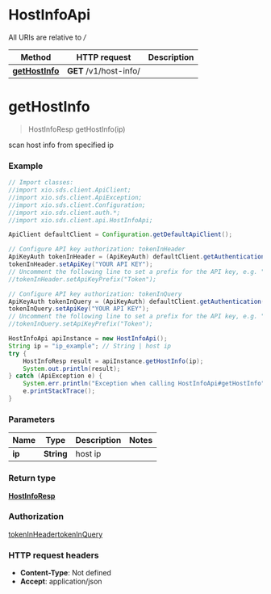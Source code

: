 # HostInfoApi

All URIs are relative to */*

Method | HTTP request | Description
------------- | ------------- | -------------
[**getHostInfo**](HostInfoApi.md#getHostInfo) | **GET** /v1/host-info/ | 

<a name="getHostInfo"></a>
# **getHostInfo**
> HostInfoResp getHostInfo(ip)



scan host info from specified ip

### Example
```java
// Import classes:
//import xio.sds.client.ApiClient;
//import xio.sds.client.ApiException;
//import xio.sds.client.Configuration;
//import xio.sds.client.auth.*;
//import xio.sds.client.api.HostInfoApi;

ApiClient defaultClient = Configuration.getDefaultApiClient();

// Configure API key authorization: tokenInHeader
ApiKeyAuth tokenInHeader = (ApiKeyAuth) defaultClient.getAuthentication("tokenInHeader");
tokenInHeader.setApiKey("YOUR API KEY");
// Uncomment the following line to set a prefix for the API key, e.g. "Token" (defaults to null)
//tokenInHeader.setApiKeyPrefix("Token");

// Configure API key authorization: tokenInQuery
ApiKeyAuth tokenInQuery = (ApiKeyAuth) defaultClient.getAuthentication("tokenInQuery");
tokenInQuery.setApiKey("YOUR API KEY");
// Uncomment the following line to set a prefix for the API key, e.g. "Token" (defaults to null)
//tokenInQuery.setApiKeyPrefix("Token");

HostInfoApi apiInstance = new HostInfoApi();
String ip = "ip_example"; // String | host ip
try {
    HostInfoResp result = apiInstance.getHostInfo(ip);
    System.out.println(result);
} catch (ApiException e) {
    System.err.println("Exception when calling HostInfoApi#getHostInfo");
    e.printStackTrace();
}
```

### Parameters

Name | Type | Description  | Notes
------------- | ------------- | ------------- | -------------
 **ip** | **String**| host ip |

### Return type

[**HostInfoResp**](HostInfoResp.md)

### Authorization

[tokenInHeader](../README.md#tokenInHeader)[tokenInQuery](../README.md#tokenInQuery)

### HTTP request headers

 - **Content-Type**: Not defined
 - **Accept**: application/json

